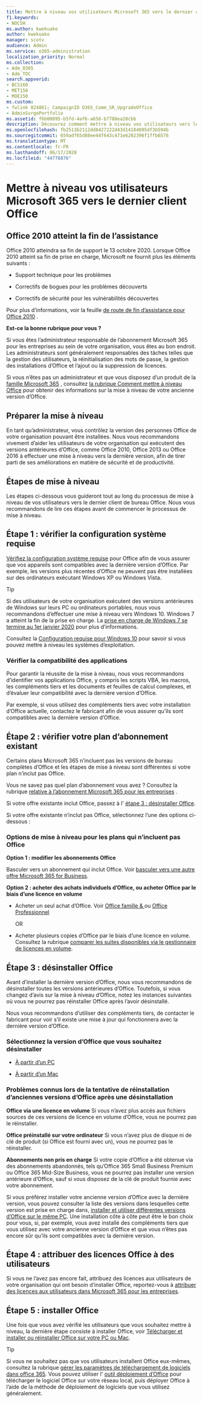 ```yaml
---
title: Mettre à niveau vos utilisateurs Microsoft 365 vers le dernier client Office
f1.keywords:
- NOCSH
ms.author: kwekuako
author: kwekuako
manager: scotv
audience: Admin
ms.service: o365-administration
localization_priority: Normal
ms.collection:
- Adm_O365
- Adm_TOC
search.appverid:
- BCS160
- MET150
- MOE150
ms.custom:
- fwlink 824861; CampaignID O365_Comm_SR_UpgradeOffice
- AdminSurgePortfolio
ms.assetid: f6b00895-b5fd-4af6-a656-b7788ea20cbb
description: Découvrez comment mettre à niveau vos utilisateurs vers le client Office le plus récent.
ms.openlocfilehash: fb2513b2112dd8427222d43d14184895df3b594b
ms.sourcegitcommit: 659adf65d88ee44f643c471e6202396f1ffb6576
ms.translationtype: MT
ms.contentlocale: fr-FR
ms.lasthandoff: 06/17/2020
ms.locfileid: "44778876"
---
```

# <a name="upgrade-your-microsoft-365-for-business-users-to-the-latest-office-client"></a>Mettre à niveau vos utilisateurs Microsoft 365 vers le dernier client Office

## <a name="office-2010-reaches-end-of-support"></a>Office 2010 atteint la fin de l’assistance

Office 2010 atteindra sa fin de support le 13 octobre 2020. Lorsque Office 2010 atteint sa fin de prise en charge, Microsoft ne fournit plus les éléments suivants :

- Support technique pour les problèmes

- Correctifs de bogues pour les problèmes découverts

- Correctifs de sécurité pour les vulnérabilités découvertes

Pour plus d’informations, voir la feuille [de route de fin d’assistance pour Office 2010](https://docs.microsoft.com/deployoffice/office-2010-end-support-roadmap) .

 **Est-ce la bonne rubrique pour vous ?**
  
 Si vous êtes l’administrateur responsable de l’abonnement Microsoft 365 pour les entreprises au sein de votre organisation, vous êtes au bon endroit. Les administrateurs sont généralement responsables des tâches telles que la gestion des utilisateurs, la réinitialisation des mots de passe, la gestion des installations d’Office et l’ajout ou la suppression de licences.

 Si vous n’êtes pas un administrateur et que vous disposez d’un produit de la [famille Microsoft 365](https://support.microsoft.com/office/28cbc8cf-1332-4f04-9123-9b660abb629e#BKMK_OfficePlans) , consultez [la rubrique Comment mettre à niveau Office](https://support.microsoft.com/office/ee68f6cf-422f-464a-82ec-385f65391350) pour obtenir des informations sur la mise à niveau de votre ancienne version d’Office.

## <a name="get-ready-to-upgrade"></a>Préparer la mise à niveau

En tant qu’administrateur, vous contrôlez la version des personnes Office de votre organisation pouvant être installées. Nous vous recommandons vivement d’aider les utilisateurs de votre organisation qui exécutent des versions antérieures d’Office, comme Office 2010, Office 2013 ou Office 2016 à effectuer une mise à niveau vers la dernière version, afin de tirer parti de ses améliorations en matière de sécurité et de productivité.

## <a name="upgrade-steps"></a>Étapes de mise à niveau

Les étapes ci-dessous vous guideront tout au long du processus de mise à niveau de vos utilisateurs vers le dernier client de bureau Office. Nous vous recommandons de lire ces étapes avant de commencer le processus de mise à niveau.
  
## <a name="step-1---check-system-requirements"></a>Étape 1 : vérifier la configuration système requise

[Vérifiez la configuration système requise](https://products.office.com/office-system-requirements) pour Office afin de vous assurer que vos appareils sont compatibles avec la dernière version d’Office. Par exemple, les versions plus récentes d’Office ne peuvent pas être installées sur des ordinateurs exécutant Windows XP ou Windows Vista.
  
> [!TIP]
> Si des utilisateurs de votre organisation exécutent des versions antérieures de Windows sur leurs PC ou ordinateurs portables, nous vous recommandons d’effectuer une mise à niveau vers Windows 10. Windows 7 a atteint la fin de la prise en charge. La [prise en charge de Windows 7 se termine au 1er janvier 2020](https://www.microsoft.com/microsoft-365/windows/end-of-windows-7-support?rtc=1) pour plus d’informations.

Consultez la [Configuration requise pour Windows 10](https://www.microsoft.com/windows/windows-10-specifications) pour savoir si vous pouvez mettre à niveau les systèmes d’exploitation.

### <a name="check-application-compatibility"></a>Vérifier la compatibilité des applications

Pour garantir la réussite de la mise à niveau, nous vous recommandons d’identifier vos applications Office, y compris les scripts VBA, les macros, les compléments tiers et les documents et feuilles de calcul complexes, et d’évaluer leur compatibilité avec la dernière version d’Office.
  
Par exemple, si vous utilisez des compléments tiers avec votre installation d’Office actuelle, contactez le fabricant afin de vous assurer qu’ils sont compatibles avec la dernière version d’Office.
  
## <a name="step-2---check-your-existing-subscription-plan"></a>Étape 2 : vérifier votre plan d’abonnement existant

Certains plans Microsoft 365 n’incluent pas les versions de bureau complètes d’Office et les étapes de mise à niveau sont différentes si votre plan n’inclut pas Office.
  
Vous ne savez pas quel plan d’abonnement vous avez ? Consultez la rubrique [relative à l’abonnement Microsoft 365 pour les entreprises](../admin-overview/what-subscription-do-i-have.md) .
  
Si votre offre existante inclut Office, passez à l' [étape 3 : désinstaller Office](#step-3---uninstall-office).
  
Si votre offre existante n’inclut pas Office, sélectionnez l’une des options ci-dessous :
  
### <a name="upgrade-options-for-plans-that-dont-include-office"></a>Options de mise à niveau pour les plans qui n’incluent pas Office

 **Option 1 : modifier les abonnements Office**

Basculer vers un abonnement qui inclut Office. Voir [basculer vers une autre offre Microsoft 365 for Business](../../commerce/subscriptions/switch-to-a-different-plan.md).

**Option 2 : acheter des achats individuels d’Office, ou acheter Office par le biais d’une licence en volume**

 - Acheter un seul achat d’Office. Voir [Office famille &amp; ](https://products.office.com/home-and-business) ou [Office Professionnel](https://products.office.com/professional)

     OR

 - Acheter plusieurs copies d’Office par le biais d’une licence en volume. Consultez la rubrique [comparer les suites disponibles via le gestionnaire de licences en volume](https://products.office.com/business/microsoft-office-volume-licensing-suites-comparison).

## <a name="step-3---uninstall-office"></a>Étape 3 : désinstaller Office

Avant d’installer la dernière version d’Office, nous vous recommandons de désinstaller toutes les versions antérieures d’Office. Toutefois, si vous changez d’avis sur la mise à niveau d’Office, notez les instances suivantes où vous ne pourrez pas réinstaller Office après l’avoir désinstallé.
  
Nous vous recommandons d’utiliser des compléments tiers, de contacter le fabricant pour voir s’il existe une mise à jour qui fonctionnera avec la dernière version d’Office.

### <a name="select-the-version-of-office-you-want-to-uninstall"></a>Sélectionnez la version d’Office que vous souhaitez désinstaller

- [À partir d’un PC](https://support.microsoft.com/office/9dd49b83-264a-477a-8fcc-2fdf5dbf61d8)

- [À partir d’un Mac](https://support.microsoft.com/office/eefa1199-5b58-43af-8a3d-b73dc1a8cae3)
  
### <a name="known-issues-trying-to-reinstall-older-versions-of-office-after-an-uninstall"></a>Problèmes connus lors de la tentative de réinstallation d’anciennes versions d’Office après une désinstallation

 **Office via une licence en volume** Si vous n’avez plus accès aux fichiers sources de ces versions de licence en volume d’Office, vous ne pourrez pas le réinstaller.

 **Office préinstallé sur votre ordinateur** Si vous n’avez plus de disque ni de clé de produit (si Office est fourni avec un), vous ne pourrez pas le réinstaller.

 **Abonnements non pris en charge** Si votre copie d’Office a été obtenue via des abonnements abandonnés, tels qu’Office 365 Small Business Premium ou Office 365 Mid-Size Business, vous ne pourrez pas installer une version antérieure d’Office, sauf si vous disposez de la clé de produit fournie avec votre abonnement.

Si vous préférez installer votre ancienne version d’Office avec la dernière version, vous pouvez consulter la liste des versions dans lesquelles cette version est prise en charge dans, [installer et utiliser différentes versions d’Office sur le même PC](https://support.microsoft.com/office/6ebb44ce-18a3-43f9-a187-b78c513788bf). Une installation côte à côte peut être le bon choix pour vous, si, par exemple, vous avez installé des compléments tiers que vous utilisez avec votre ancienne version d’Office et que vous n’êtes pas encore sûr qu’ils sont compatibles avec la dernière version.

## <a name="step-4---assign-office-licenses-to-users"></a>Étape 4 : attribuer des licences Office à des utilisateurs

Si vous ne l’avez pas encore fait, attribuez des licences aux utilisateurs de votre organisation qui ont besoin d’installer Office, reportez-vous à [attribuer des licences aux utilisateurs dans Microsoft 365 pour les entreprises](../manage/assign-licenses-to-users.md).
  
## <a name="step-5---install-office"></a>Étape 5 : installer Office

Une fois que vous avez vérifié les utilisateurs que vous souhaitez mettre à niveau, la dernière étape consiste à installer Office, voir [Télécharger et installer ou réinstaller Office sur votre PC ou Mac](https://support.microsoft.com/office/4414eaaf-0478-48be-9c42-23adc4716658).
  
> [!TIP]
> Si vous ne souhaitez pas que vos utilisateurs installent Office eux-mêmes, consultez la rubrique [gérer les paramètres de téléchargement de logiciels dans office 365](https://docs.microsoft.com/DeployOffice/manage-software-download-settings-office-365). Vous pouvez utiliser l' [outil déploiement d’Office](https://docs.microsoft.com/DeployOffice/overview-office-deployment-tool) pour télécharger le logiciel Office sur votre réseau local, puis déployer Office à l’aide de la méthode de déploiement de logiciels que vous utilisez généralement.
